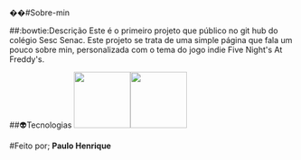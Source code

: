 ��#S o b r e - m i n

##:bowtie:Descrição
Este é o primeiro projeto que público no git hub do colégio Sesc Senac.
Este projeto se trata de uma simple página que fala um pouco sobre min, personalizada com o tema do jogo indie Five Night's At Freddy's.

##:alien:Tecnologias
<img src="https://cdn.jsdelivr.net/gh/devicons/devicon@latest/icons/html5/html5-original.svg" height="100" width="100"/><img src="https://cdn.jsdelivr.net/gh/devicons/devicon@latest/icons/css3/css3-original.svg"  height="100" width="100"/>

#Feito por;
__Paulo Henrique__


          
           
 
 
